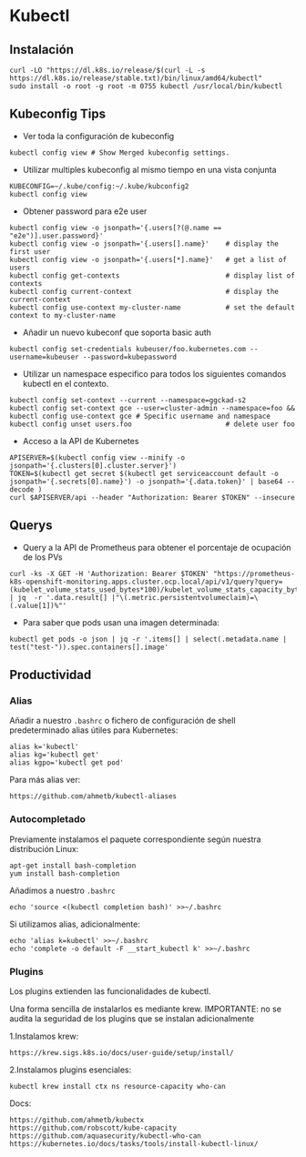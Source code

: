 # Kubectl

## Instalación
```shell
curl -LO "https://dl.k8s.io/release/$(curl -L -s https://dl.k8s.io/release/stable.txt)/bin/linux/amd64/kubectl"
sudo install -o root -g root -m 0755 kubectl /usr/local/bin/kubectl
```
## Kubeconfig Tips
- Ver toda la configuración de kubeconfig
```shell
kubectl config view # Show Merged kubeconfig settings.
```

- Utilizar multiples kubeconfig al mismo tiempo en una vista conjunta
```shell
KUBECONFIG=~/.kube/config:~/.kube/kubconfig2 
kubectl config view
```

- Obtener password para e2e user
```shell
kubectl config view -o jsonpath='{.users[?(@.name == "e2e")].user.password}'
kubectl config view -o jsonpath='{.users[].name}'    # display the first user
kubectl config view -o jsonpath='{.users[*].name}'   # get a list of users
kubectl config get-contexts                          # display list of contexts 
kubectl config current-context                       # display the current-context
kubectl config use-context my-cluster-name           # set the default context to my-cluster-name
```

- Añadir un nuevo kubeconf que soporta basic auth
```shell
kubectl config set-credentials kubeuser/foo.kubernetes.com --username=kubeuser --password=kubepassword
```
- Utilizar un namespace especifico para todos los siguientes comandos kubectl en el contexto.
```shell
kubectl config set-context --current --namespace=ggckad-s2
kubectl config set-context gce --user=cluster-admin --namespace=foo && kubectl config use-context gce # Specific username and namespace
kubectl config unset users.foo                       # delete user foo
```

- Acceso a la API de Kubernetes
```shell
APISERVER=$(kubectl config view --minify -o jsonpath='{.clusters[0].cluster.server}')
TOKEN=$(kubectl get secret $(kubectl get serviceaccount default -o jsonpath='{.secrets[0].name}') -o jsonpath='{.data.token}' | base64 --decode )
curl $APISERVER/api --header "Authorization: Bearer $TOKEN" --insecure
```

## Querys

- Query a la API de Prometheus para obtener el porcentaje de ocupación de los PVs
```shell
curl -ks -X GET -H 'Authorization: Bearer $TOKEN' "https://prometheus-k8s-openshift-monitoring.apps.cluster.ocp.local/api/v1/query?query=(kubelet_volume_stats_used_bytes*100)/kubelet_volume_stats_capacity_bytes" | jq  -r '.data.result[] |"\(.metric.persistentvolumeclaim)=\(.value[1])%"'
```

- Para saber que pods usan una imagen determinada:
```shell
kubectl get pods -o json | jq -r '.items[] | select(.metadata.name | test("test-")).spec.containers[].image'
```

## Productividad
### Alias
Añadir a nuestro `.bashrc` o fichero de configuración de shell predeterminado alias útiles para Kubernetes:

	alias k='kubectl'
	alias kg='kubectl get'
	alias kgpo='kubectl get pod'

Para más alias ver: 

	https://github.com/ahmetb/kubectl-aliases

### Autocompletado

Previamente instalamos el paquete correspondiente según nuestra distribución Linux:

	apt-get install bash-completion 
	yum install bash-completion

Añadimos a nuestro `.bashrc`

	echo 'source <(kubectl completion bash)' >>~/.bashrc

Si utilizamos alias, adicionalmente:

	echo 'alias k=kubectl' >>~/.bashrc
	echo 'complete -o default -F __start_kubectl k' >>~/.bashrc
 
### Plugins
Los plugins extienden las funcionalidades de kubectl.

Una forma sencilla de instalarlos es mediante krew. IMPORTANTE: no se audita la seguridad de los plugins que se instalan adicionalmente

1.Instalamos krew:

	https://krew.sigs.k8s.io/docs/user-guide/setup/install/

2.Instalamos plugins esenciales:

	kubectl krew install ctx ns resource-capacity who-can

Docs:
	
	https://github.com/ahmetb/kubectx
	https://github.com/robscott/kube-capacity
 	https://github.com/aquasecurity/kubectl-who-can
  	https://kubernetes.io/docs/tasks/tools/install-kubectl-linux/

